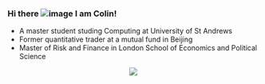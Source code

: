 ### Hi there ![image](https://github.com/colinyzhou/colinyzhou/assets/142901352/91b1567d-a2a9-49e9-918e-b5b5e1ee25e1) I am Colin!
<ul>
<li>A master student studing Computing at University of St Andrews</li>
<li>Former quantitative trader at a mutual fund in Beijing</li>
<li>Master of Risk and Finance in London School of Economics and Political Science</li>
</ul>



<div align="center"> <img src="https://github-readme-stats.vercel.app/api/top-langs/?username=colinyzhou&hide_title=true&hide_border=true&layout=compact&langs_count=6&text_color=000&icon_color=fff&bg_color=0,52fa5a,4dfcff,c64dff&theme=graywhite" /> </div>


<!--
**colinyzhou/colinyzhou** is a ✨ _special_ ✨ repository because its `README.md` (this file) appears on your GitHub profile.

Here are some ideas to get you started:

- 🔭 I’m currently working on ...
- 🌱 I’m currently learning ...
- 👯 I’m looking to collaborate on ...
- 🤔 I’m looking for help with ...
- 💬 Ask me about ...
- 📫 How to reach me: ...
- 😄 Pronouns: ...
- ⚡ Fun fact: ...
-->
